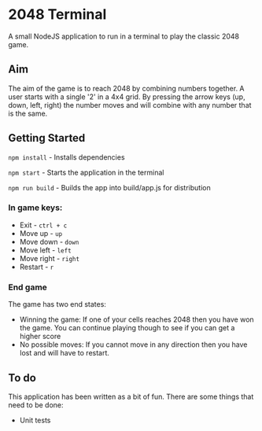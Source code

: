 # 2048 Terminal
A small NodeJS application to run in a terminal to play the classic 2048 game.

## Aim
The aim of the game is to reach 2048 by combining numbers together. A user starts with a single '2' in a 4x4 grid.
By pressing the arrow keys (up, down, left, right) the number moves and will combine with any number that is the same.

## Getting Started
`npm install` - Installs dependencies

`npm start` - Starts the application in the terminal

`npm run build` - Builds the app into build/app.js for distribution

### In game keys:
- Exit - `ctrl + c`
- Move up - `up`
- Move down - `down`
- Move left - `left`
- Move right - `right`
- Restart - `r`

### End game
The game has two end states:
- Winning the game: If one of your cells reaches 2048 then you have won the game. You can continue playing though to see if you can get a higher score
- No possible moves: If you cannot move in any direction then you have lost and will have to restart.


## To do
This application has been written as a bit of fun. There are some things that need to be done:

- Unit tests 
